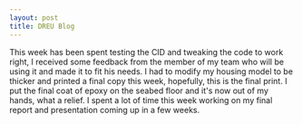 ```yaml
---
layout: post
title: DREU Blog
---
```


This week has been spent testing the CID and tweaking the code to work right, I received some feedback from the member of my team who will be using it and made it to fit his needs. I had to modify my housing model to be thicker and printed a final copy this week, hopefully, this is the final print. I put the final coat of epoxy on the seabed floor and it's now out of my hands, what a relief. I spent a lot of time this week working on my final report and presentation coming up in a few weeks.
